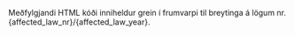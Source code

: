 Meðfylgjandi HTML kóði inniheldur grein í frumvarpi til breytinga á lögum nr. {affected_law_nr}/{affected_law_year}.
